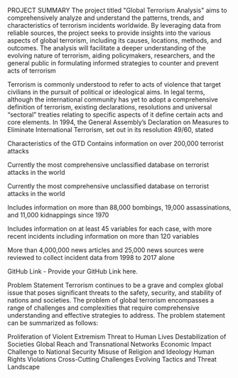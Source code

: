 PROJECT SUMMARY
The project titled "Global Terrorism Analysis" aims to comprehensively analyze and understand the patterns, trends, and characteristics of terrorism incidents worldwide. By leveraging data from reliable sources, the project seeks to provide insights into the various aspects of global terrorism, including its causes, locations, methods, and outcomes. The analysis will facilitate a deeper understanding of the evolving nature of terrorism, aiding policymakers, researchers, and the general public in formulating informed strategies to counter and prevent acts of terrorism

Terrorism is commonly understood to refer to acts of violence that target civilians in the pursuit of political or ideological aims. In legal terms, although the international community has yet to adopt a comprehensive definition of terrorism, existing declarations, resolutions and universal “sectoral” treaties relating to specific aspects of it define certain acts and core elements. In 1994, the General Assembly’s Declaration on Measures to Eliminate International Terrorism, set out in its resolution 49/60, stated

Characteristics of the GTD
Contains information on over 200,000 terrorist attacks

Currently the most comprehensive unclassified database on terrorist attacks in the world

Currently the most comprehensive unclassified database on terrorist attacks in the world

Includes information on more than 88,000 bombings, 19,000 assassinations, and 11,000 kidnappings since 1970

Includes information on at least 45 variables for each case, with more recent incidents including information on more than 120 variables

More than 4,000,000 news articles and 25,000 news sources were reviewed to collect incident data from 1998 to 2017 alone

GitHub Link -
Provide your GitHub Link here.

Problem Statement
Terrorism continues to be a grave and complex global issue that poses significant threats to the safety, security, and stability of nations and societies. The problem of global terrorism encompasses a range of challenges and complexities that require comprehensive understanding and effective strategies to address. The problem statement can be summarized as follows:

Proliferation of Violent Extremism
Threat to Human Lives
Destabilization of Societies
Global Reach and Transnational Networks
Economic Impact
Challenge to National Security
Misuse of Religion and Ideology
Human Rights Violations
Cross-Cutting Challenges
Evolving Tactics and Threat Landscape
